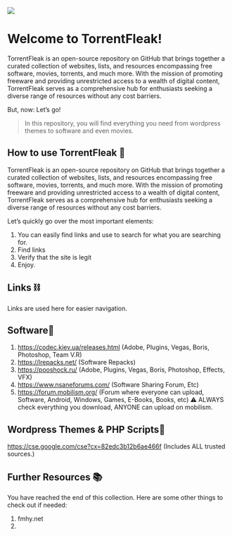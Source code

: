 ![](https://i.ibb.co/pL9VbgG/Mediamodifier-Design-Template.jpg)
# Welcome to TorrentFleak!

TorrentFleak is an open-source repository on GitHub that brings together a curated collection of websites, lists, and resources encompassing free software, movies, torrents, and much more. With the mission of promoting freeware and providing unrestricted access to a wealth of digital content, TorrentFleak serves as a comprehensive hub for enthusiasts seeking a diverse range of resources without any cost barriers.



But, now: Let’s go!

> In this repository, you will find everything you need from wordpress themes to software and even movies.

## How to use TorrentFleak 📝

TorrentFleak is an open-source repository on GitHub that brings together a curated collection of websites, lists, and resources encompassing free software, movies, torrents, and much more. With the mission of promoting freeware and providing unrestricted access to a wealth of digital content, TorrentFleak serves as a comprehensive hub for enthusiasts seeking a diverse range of resources without any cost barriers.

Let’s quickly go over the most important elements:

1. You can easily find links and use <!-- CTRL+F --> to search for what you are searching for.
2. Find links
3. Verify that the site is legit
4. Enjoy.

## Links ⛓
Links are used here for easier navigation.


## Software📎
1. https://codec.kiev.ua/releases.html (Adobe, Plugins, Vegas, Boris, Photoshop, Team V.R)
2. https://lrepacks.net/ (Software Repacks)
3. https://pooshock.ru/ (Adobe, Plugins, Vegas, Boris, Photoshop, Effects, VFX)
4. https://www.nsaneforums.com/ (Software Sharing Forum, Etc)
5. https://forum.mobilism.org/ (Forum where everyone can upload, Software, Android, Windows, Games, E-Books, Books, etc)
      ⚠️ ALWAYS check everything you download, ANYONE can upload on mobilism.



## Wordpress Themes & PHP Scripts📎
https://cse.google.com/cse?cx=82edc3b12b6ae466f (Includes ALL trusted sources.)


## Further Resources 📚

You have reached the end of this collection. Here are some other things to check out if needed:

1. fmhy.net
2. 

